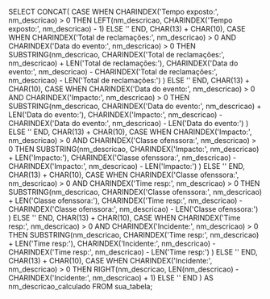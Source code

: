 SELECT 
    CONCAT(
        CASE WHEN CHARINDEX('Tempo exposto:', nm_descricao) > 0 THEN LEFT(nm_descricao, CHARINDEX('Tempo exposto:', nm_descricao) - 1) ELSE '' END,
        CHAR(13) + CHAR(10),
        CASE WHEN CHARINDEX('Total de reclamações:', nm_descricao) > 0 AND CHARINDEX('Data do evento:', nm_descricao) > 0 THEN SUBSTRING(nm_descricao, 
                   CHARINDEX('Total de reclamações:', nm_descricao) + LEN('Total de reclamações:'), 
                   CHARINDEX('Data do evento:', nm_descricao) - CHARINDEX('Total de reclamações:', nm_descricao) - LEN('Total de reclamações:')
                  ) ELSE '' END,
        CHAR(13) + CHAR(10),
        CASE WHEN CHARINDEX('Data do evento:', nm_descricao) > 0 AND CHARINDEX('Impacto:', nm_descricao) > 0 THEN SUBSTRING(nm_descricao, 
                   CHARINDEX('Data do evento:', nm_descricao) + LEN('Data do evento:'), 
                   CHARINDEX('Impacto:', nm_descricao) - CHARINDEX('Data do evento:', nm_descricao) - LEN('Data do evento:')
                  ) ELSE '' END,
        CHAR(13) + CHAR(10),
        CASE WHEN CHARINDEX('Impacto:', nm_descricao) > 0 AND CHARINDEX('Classe ofenssora:', nm_descricao) > 0 THEN SUBSTRING(nm_descricao, 
                   CHARINDEX('Impacto:', nm_descricao) + LEN('Impacto:'), 
                   CHARINDEX('Classe ofenssora:', nm_descricao) - CHARINDEX('Impacto:', nm_descricao) - LEN('Impacto:')
                  ) ELSE '' END,
        CHAR(13) + CHAR(10),
        CASE WHEN CHARINDEX('Classe ofenssora:', nm_descricao) > 0 AND CHARINDEX('Time resp:', nm_descricao) > 0 THEN SUBSTRING(nm_descricao, 
                   CHARINDEX('Classe ofenssora:', nm_descricao) + LEN('Classe ofenssora:'), 
                   CHARINDEX('Time resp:', nm_descricao) - CHARINDEX('Classe ofenssora:', nm_descricao) - LEN('Classe ofenssora:')
                  ) ELSE '' END,
        CHAR(13) + CHAR(10),
        CASE WHEN CHARINDEX('Time resp:', nm_descricao) > 0 AND CHARINDEX('Incidente:', nm_descricao) > 0 THEN SUBSTRING(nm_descricao, 
                   CHARINDEX('Time resp:', nm_descricao) + LEN('Time resp:'), 
                   CHARINDEX('Incidente:', nm_descricao) - CHARINDEX('Time resp:', nm_descricao) - LEN('Time resp:')
                  ) ELSE '' END,
        CHAR(13) + CHAR(10),
        CASE WHEN CHARINDEX('Incidente:', nm_descricao) > 0 THEN RIGHT(nm_descricao, LEN(nm_descricao) - CHARINDEX('Incidente:', nm_descricao) + 1) ELSE '' END
    ) AS nm_descricao_calculado
FROM 
    sua_tabela;
